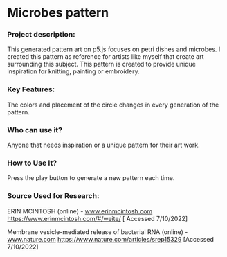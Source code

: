# Microbes pattern

### Project description:
This generated pattern art on p5.js focuses on petri dishes and microbes. 
I created this pattern as reference for artists like myself that create art surrounding this subject.
This pattern is created to provide unique inspiration for knitting, painting or embroidery. 

### Key Features:
The colors and placement of the circle changes in every generation of the pattern.

### Who can use it?
Anyone that needs inspiration or a unique pattern for their art work.

### How to Use It?
Press the play button to generate a new pattern each time.

### Source Used for Research:

ERIN MCINTOSH (online) - www.erinmcintosh.com
https://www.erinmcintosh.com/#/weite/ [ Accessed 7/10/2022]

Membrane vesicle-mediated release of bacterial RNA (online) - 
www.nature.com https://www.nature.com/articles/srep15329 [Accessed 7/10/2022]
